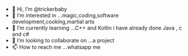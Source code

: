 - 👋 Hi, I’m @trickerbaby
- 👀 I’m interested in ...magic,coding,software development,cooking,martial arts
- 🌱 I’m currently learning ...C++ and Kotlin i have already done Java , c and c#
- 💞️ I’m looking to collaborate on ...a project
- 📫 How to reach me ...whatsapp me 

<!---
trickerbaby/trickerbaby is a ✨ special ✨ repository because its `README.md` (this file) appears on your GitHub profile.
You can click the Preview link to take a look at your changes.
--->
